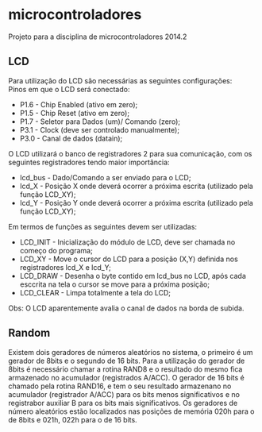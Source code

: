 microcontroladores
==================

Projeto para a disciplina de microcontroladores 2014.2

LCD
---
Para utilização do LCD são necessárias as seguintes configurações:  
Pinos em que o LCD será conectado:  
* P1.6 - Chip Enabled (ativo em zero);
* P1.5 - Chip Reset (ativo em zero);
* P1.7 - Seletor para Dados (um)/ Comando (zero);
* P3.1 - Clock (deve ser controlado manualmente);
* P3.0 - Canal de dados (datain);

O LCD utilizará o banco de registradores 2 para sua comunicação, com os
seguintes registradores tendo maior importância:
* lcd_bus - Dado/Comando a ser enviado para o LCD;
* lcd_X - Posição X onde deverá ocorrer a próxima escrita (utilizado pela função LCD_XY);
* lcd_Y - Posição Y onde deverá ocorrer a próxima escrita (utilizado pela função LCD_XY);

Em termos de funções as seguintes devem ser utilizadas:  
* LCD_INIT - Inicialização do módulo de LCD, deve ser chamada no começo do programa;
* LCD_XY - Move o cursor do LCD para a posição (X,Y) definida nos registradores lcd_X e lcd_Y;
* LCD_DRAW - Desenha o byte contido em lcd_bus no LCD, após cada esccrita na tela o cursor se move para a próxima posição;
* LCD_CLEAR - Limpa totalmente a tela do LCD;

Obs: O LCD aparentemente avalia o canal de dados na borda de subida.

Random
------
Existem dois geradores de números aleatórios no sistema, o primeiro é um gerador de 8bits e o segundo de 16 bits.
Para a utilização do gerador de 8bits é necessário chamar a rotina RAND8 e o resultado do mesmo fica armazenado no acumulador
(registrados A/ACC). O gerador de 16 bits é chamado pela rotina RAND16, e tem o seu resultado armazenano no acumulador
(registrador A/ACC) para os bits menos significativos e no registrabor auxiliar B para os bits mais significativos.
Os geradores de número aleatórios estão localizados nas posições de memória 020h para o de 8bits e 021h, 022h para o de 16 bits.

